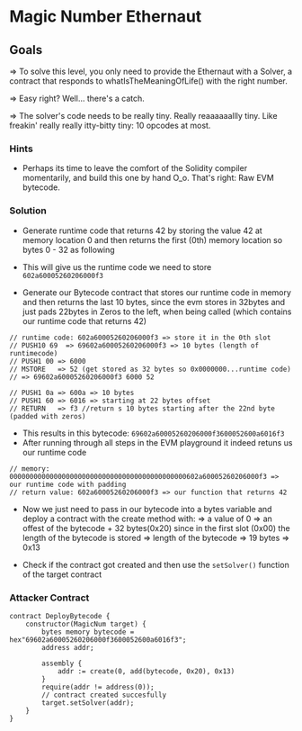 # Magic Number Ethernaut

## Goals

=> To solve this level, you only need to provide the Ethernaut with a Solver, a contract that responds to whatIsTheMeaningOfLife() with the right number.

=> Easy right? Well... there's a catch.

=> The solver's code needs to be really tiny. Really reaaaaaallly tiny. Like freakin' really really itty-bitty tiny: 10 opcodes at most.

### Hints

- Perhaps its time to leave the comfort of the Solidity compiler momentarily, and build this one by hand O_o. That's right: Raw EVM bytecode.

### Solution

- Generate runtime code that returns 42 by storing the value 42 at memory location 0 and then returns the first (0th) memory location so bytes 0 - 32 as following

- This will give us the runtime code we need to store `602a60005260206000f3`

- Generate our Bytecode contract that stores our runtime code in memory and then returns the last 10 bytes, since the evm stores in 32bytes and just pads 22bytes in Zeros to the left, when being called (which contains our runtime code that returns 42)

```assembly
// runtime code: 602a60005260206000f3 => store it in the 0th slot
// PUSH10 69  => 69602a60005260206000f3 => 10 bytes (length of runtimecode)
// PUSH1 00 => 6000
// MSTORE   => 52 (get stored as 32 bytes so 0x0000000...runtime code)
// => 69602a60005260206000f3 6000 52

// PUSH1 0a => 600a => 10 bytes
// PUSH1 60 => 6016 => starting at 22 bytes offset
// RETURN   => f3 //return s 10 bytes starting after the 22nd byte (padded with zeros)
```

- This results in this bytecode: `69602a60005260206000f3600052600a6016f3`
- After running through all steps in the EVM playground it indeed retuns us our runtime code

```solidity
// memory: 00000000000000000000000000000000000000000000602a60005260206000f3 => our runtime code with padding
// return value: 602a60005260206000f3 => our function that returns 42
```

- Now we just need to pass in our bytecode into a bytes variable and deploy a contract with the create method with:
  => a value of 0
  => an offest of the bytecode + 32 bytes(0x20) since in the first slot (0x00) the length of the bytecode is stored
  => length of the bytecode => 19 bytes => 0x13

- Check if the contract got created and then use the `setSolver()` function of the target contract

### Attacker Contract

```solidity
contract DeployBytecode {
    constructor(MagicNum target) {
        bytes memory bytecode = hex"69602a60005260206000f3600052600a6016f3";
        address addr;

        assembly {
            addr := create(0, add(bytecode, 0x20), 0x13)
        }
        require(addr != address(0));
        // contract created succesfully
        target.setSolver(addr);
    }
}
```
